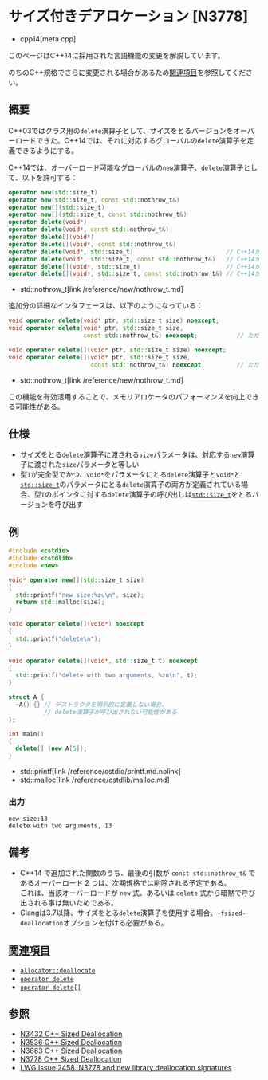 # サイズ付きデアロケーション [N3778]
* cpp14[meta cpp]

<!-- start lang caution -->

このページはC++14に採用された言語機能の変更を解説しています。

のちのC++規格でさらに変更される場合があるため[関連項目](#relative-page)を参照してください。

<!-- last lang caution -->

## 概要
C++03ではクラス用の`delete`演算子として、サイズをとるバージョンをオーバーロードできた。C++14では、それに対応するグローバルの`delete`演算子を定義できるようにする。

C++14では、オーバーロード可能なグローバルの`new`演算子、`delete`演算子として、以下を許可する：

```cpp
operator new(std::size_t)
operator new(std::size_t, const std::nothrow_t&)
operator new[](std::size_t)
operator new[](std::size_t, const std::nothrow_t&)
operator delete(void*)
operator delete(void*, const std::nothrow_t&)
operator delete[](void*)
operator delete[](void*, const std::nothrow_t&)
operator delete(void*, std::size_t)                          // C++14から追加
operator delete(void*, std::size_t, const std::nothrow_t&)   // C++14から追加（ただし、備考を参照）
operator delete[](void*, std::size_t)                        // C++14から追加
operator delete[](void*, std::size_t, const std::nothrow_t&) // C++14から追加（ただし、備考を参照）
```
* std::nothrow_t[link /reference/new/nothrow_t.md]


追加分の詳細なインタフェースは、以下のようになっている：

```cpp
void operator delete(void* ptr, std::size_t size) noexcept;
void operator delete(void* ptr, std::size_t size,
                     const std::nothrow_t&) noexcept;           // ただし、備考を参照

void operator delete[](void* ptr, std::size_t size) noexcept;
void operator delete[](void* ptr, std::size_t size,
                       const std::nothrow_t&) noexcept;         // ただし、備考を参照
```
* std::nothrow_t[link /reference/new/nothrow_t.md]

この機能を有効活用することで、メモリアロケータのパフォーマンスを向上できる可能性がある。


## 仕様
- サイズをとる`delete`演算子に渡される`size`パラメータは、対応する`new`演算子に渡された`size`パラメータと等しい
- 型`T`が完全型でかつ、`void*`をパラメータにとる`delete`演算子と`void*`と[`std::size_t`](/reference/cstddef/size_t.md)のパラメータにとる`delete`演算子の両方が定義されている場合、型`T`のポインタに対する`delete`演算子の呼び出しは[`std::size_t`](/reference/cstddef/size_t.md)をとるバージョンを呼び出す


## 例
```cpp example
#include <cstdio>
#include <cstdlib>
#include <new>

void* operator new[](std::size_t size)
{
  std::printf("new size:%zu\n", size);
  return std::malloc(size);
}

void operator delete[](void*) noexcept
{
  std::printf("delete\n");
}

void operator delete[](void*, std::size_t t) noexcept
{
  std::printf("delete with two arguments, %zu\n", t);
}

struct A {
  ~A() {} // デストラクタを明示的に定義しない場合、
          // delete演算子が呼び出されない可能性がある
};

int main()
{
  delete[] (new A[5]);
}
```
* std::printf[link /reference/cstdio/printf.md.nolink]
* std::malloc[link /reference/cstdlib/malloc.md]


### 出力
```
new size:13
delete with two arguments, 13
```


## 備考
- C++14 で追加された関数のうち、最後の引数が `const std::nothrow_t&` であるオーバーロード 2 つは、次期規格では削除される予定である。  
	これは、当該オーバーロードが `new` 式、あるいは `delete` 式から暗黙で呼び出される事は無いためである。
- Clangは3.7以降、サイズをとる`delete`演算子を使用する場合、`-fsized-deallocation`オプションを付ける必要がある。


## <a id="relative-page" href="#relative-page">関連項目</a>
- [`allocator::deallocate`](/reference/memory/allocator/deallocate.md)
- [`operator delete`](/reference/new/op_delete.md)
- [`operator delete[]`](/reference/new/op_delete[].md)


## 参照
- [N3432 C++ Sized Deallocation](http://www.open-std.org/jtc1/sc22/wg21/docs/papers/2012/n3432.html)
- [N3536 C++ Sized Deallocation](http://www.open-std.org/jtc1/sc22/wg21/docs/papers/2013/n3536.html)
- [N3663 C++ Sized Deallocation](http://www.open-std.org/jtc1/sc22/wg21/docs/papers/2013/n3663.html)
- [N3778 C++ Sized Deallocation](http://www.open-std.org/jtc1/sc22/wg21/docs/papers/2013/n3778.html)
- [LWG Issue 2458. N3778 and new library deallocation signatures](http://www.open-std.org/jtc1/sc22/wg21/docs/lwg-defects.html#2458)
